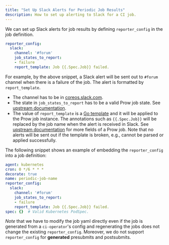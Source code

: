 ```yaml
---
title: "Set Up Slack Alerts for Periodic Job Results"
description: How to set up alerting to Slack for a CI job.
---
```


We can set up Slack alerts for job results by defining `reporter_config` in the job definition.

```yaml
reporter_config:
  slack:
    channel: '#forum'
    job_states_to_report:
    - failure
    report_template: Job {{.Spec.Job}} failed.
```

For example, by the above snippet, a Slack alert will be sent out to `#forum` channel when there is a failure of the job. The alert is formatted by `report_template`.

* The channel has to be in [coreos.slack.com](https://coreos.slack.com/).
* The state in `job_states_to_report` has to be a valid Prow job state. See [upstream documentation](https://godoc.org/k8s.io/test-infra/prow/apis/prowjobs/v1#ProwJobState).
* The value of `report_template` is a [Go template](https://golang.org/pkg/text/template/) and it will be applied to the Prow job instance. The annotations such as `{{.Spec.Job}}` will be replaced by the job name when the alert is received in Slack. See [upstream documentation](https://godoc.org/k8s.io/test-infra/prow/apis/prowjobs/v1#ProwJob) for more fields of a Prow job. Note that no alerts will be sent out if the template is broken, e.g., cannot be parsed or applied successfully.

The following snippet shows an example of embedding the `reporter_config` into a job definition:

```yaml
agent: kubernetes
cron: 0 */6 * * *
decorate: true
name: periodic-job-name
reporter_config:
  slack:
    channel: '#forum'
    job_states_to_report:
    - failure
    report_template: Job {{.Spec.Job}} failed.
spec: {}  # Valid Kubernetes PodSpec.
```

_Note_ that we have to modify the job yaml directly even if the job is generated from a `ci-operator`'s config and regenerating the jobs does not change the existing `reporter_config`. Moreover, we do not support `reporter_config` for **generated** presubmits and postsubmits.

